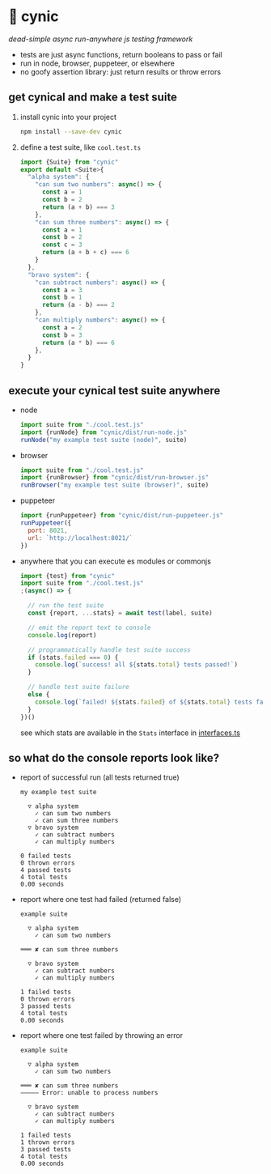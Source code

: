 
# 🧐 cynic

*dead-simple async run-anywhere js testing framework*

- tests are just async functions, return booleans to pass or fail
- run in node, browser, puppeteer, or elsewhere
- no goofy assertion library: just return results or throw errors

## get cynical and make a test suite

1. install cynic into your project

    ```sh
    npm install --save-dev cynic
    ```

2. define a test suite, like `cool.test.ts`

    ```js
    import {Suite} from "cynic"
    export default <Suite>{
      "alpha system": {
        "can sum two numbers": async() => {
          const a = 1
          const b = 2
          return (a + b) === 3
        },
        "can sum three numbers": async() => {
          const a = 1
          const b = 2
          const c = 3
          return (a + b + c) === 6
        }
      },
      "bravo system": {
        "can subtract numbers": async() => {
          const a = 3
          const b = 1
          return (a - b) === 2
        },
        "can multiply numbers": async() => {
          const a = 2
          const b = 3
          return (a * b) === 6
        },
      }
    }
    ```

## execute your cynical test suite anywhere

- node

    ```js
    import suite from "./cool.test.js"
    import {runNode} from "cynic/dist/run-node.js"
    runNode("my example test suite (node)", suite)
    ```

- browser

    ```js
    import suite from "./cool.test.js"
    import {runBrowser} from "cynic/dist/run-browser.js"
    runBrowser("my example test suite (browser)", suite)
    ```

- puppeteer

    ```js
    import {runPuppeteer} from "cynic/dist/run-puppeteer.js"
    runPuppeteer({
      port: 8021,
      url: `http://localhost:8021/`
    })
    ```

- anywhere that you can execute es modules or commonjs

    ```js
    import {test} from "cynic"
    import suite from "./cool.test.js"
    ;(async() => {

      // run the test suite
      const {report, ...stats} = await test(label, suite)

      // emit the report text to console
      console.log(report)

      // programmatically handle test suite success
      if (stats.failed === 0) {
        console.log(`success! all ${stats.total} tests passed!`)
      }

      // handle test suite failure
      else {
        console.log(`failed! ${stats.failed} of ${stats.total} tests failed`)
      }
    })()
    ```

    see which stats are available in the `Stats` interface in [interfaces.ts](./source/interfaces.ts)

## so what do the console reports look like?

- report of successful run (all tests returned true)

    ```
    my example test suite
    
      ▽ alpha system
        ✓ can sum two numbers
        ✓ can sum three numbers
      ▽ bravo system
        ✓ can subtract numbers
        ✓ can multiply numbers
    
    0 failed tests
    0 thrown errors
    4 passed tests
    4 total tests
    0.00 seconds
    ```

- report where one test had failed (returned false)

    ```
    example suite
    
      ▽ alpha system
        ✓ can sum two numbers
    
    ═══ ✘ can sum three numbers
    
      ▽ bravo system
        ✓ can subtract numbers
        ✓ can multiply numbers
    
    1 failed tests
    0 thrown errors
    3 passed tests
    4 total tests
    0.00 seconds
    ```

- report where one test failed by throwing an error

    ```
    example suite
    
      ▽ alpha system
        ✓ can sum two numbers
    
    ═══ ✘ can sum three numbers
    ――――― Error: unable to process numbers
    
      ▽ bravo system
        ✓ can subtract numbers
        ✓ can multiply numbers
    
    1 failed tests
    1 thrown errors
    3 passed tests
    4 total tests
    0.00 seconds
    ```
